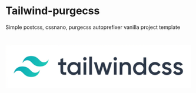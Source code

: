 # Tailwind-purgecss

Simple postcss, cssnano, purgecss autoprefixer vanilla project template

<h1 align="center">
  <img src="tailwind.png" alt="Tailwind logo" />
</h1>
